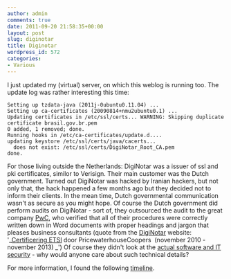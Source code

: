 ```yaml
---
author: admin
comments: true
date: 2011-09-20 21:58:35+00:00
layout: post
slug: diginotar
title: Diginotar
wordpress_id: 572
categories:
- Various
---
```


I just updated my (virtual) server, on which this weblog is running too. The update log was rather interesting this time:

    
    Setting up tzdata-java (2011j-0ubuntu0.11.04) ...
    Setting up ca-certificates (20090814+nmu2ubuntu0.1) ...
    Updating certificates in /etc/ssl/certs... WARNING: Skipping duplicate certificate brasil.gov.br.pem
    0 added, 1 removed; done.
    Running hooks in /etc/ca-certificates/update.d....
    updating keystore /etc/ssl/certs/java/cacerts...
      does not exist: /etc/ssl/certs/DigiNotar_Root_CA.pem
    done.


For those living outside the Netherlands: DigiNotar was a issuer of ssl and pki certificates, similor to Verisign. Their main customer was the Dutch government. Turned out DigiNotar was hacked by Iranian hackers, but not only that, the hack happened a few months ago but they decided not to inform their clients. In the mean time, Dutch governmental communication wasn't as secure as you might hope.
Of course the Dutch government did perform audits on DigiNotar - sort of, they outsourced the audit to the great company [PwC](http://www.pwc.com/), who verified that all of their procedures were correctly written down in Word documents with proper headings and jargon that pleases business consultants (quote from the [DigiNotar](http://www.diginotar.nl/OverDigiNotar/Certificeringen/tabid/1259/Default.aspx) website: '_[Certificering ETSI](http://www.diginotar.nl/LinkClick.aspx?fileticket=ARFojxrOqKY%3d&tabid=1259) door PricewaterhouseCoopers  (november 2010 - november 2013) _') Of course they didn't look at the [actual software and IT security](http://www.computable.nl/artikel/ict_topics/overheid/4140101/1277202/om-stelt-onderzoek-in-naar-diginotar.html) - why would anyone care about such technical details?

For more information, I found the following [timeline](http://uscyberlabs.com/blog/2011/09/12/timeline-diginotar-ssl-hack/).
